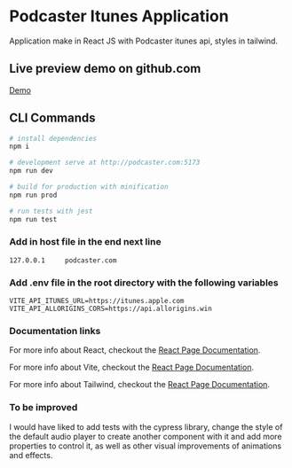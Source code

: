 # Podcaster Itunes Application
Application make in React JS with Podcaster itunes api, styles in tailwind.

## Live preview demo on github.com
[Demo](https://hbened01.github.io/podcast-itunes/)

## CLI Commands

```bash
# install dependencies
npm i

# development serve at http://podcaster.com:5173
npm run dev

# build for production with minification
npm run prod

# run tests with jest
npm run test
```

### Add in host file in the end next line
```
127.0.0.1     podcaster.com
```

### Add .env file in the root directory with the following variables
```
VITE_API_ITUNES_URL=https://itunes.apple.com
VITE_API_ALLORIGINS_CORS=https://api.allorigins.win
```

### Documentation links

For more info about React, checkout the [React Page Documentation](https://beta.es.reactjs.org/).

For more info about Vite, checkout the [React Page Documentation](https://vitejs.dev/guide/).

For more info about Tailwind, checkout the [React Page Documentation](https://tailwindcss.com/docs/installation/).

### To be improved

I would have liked to add tests with the cypress library, change the style of the default audio player to create another component with it and add more properties to control it, as well as other visual improvements of animations and effects.

